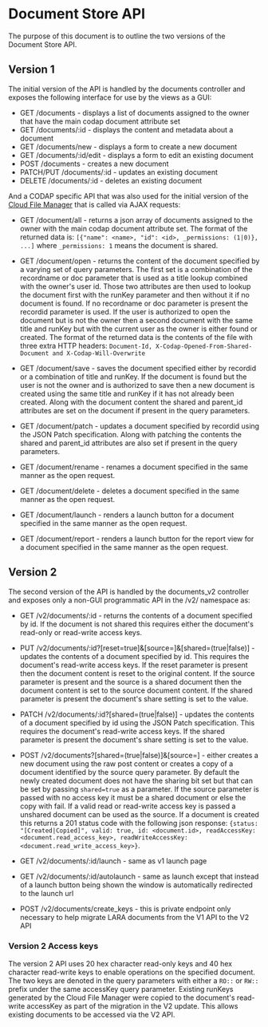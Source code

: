 # Document Store API

The purpose of this document is to outline the two versions of the Document Store API.

## Version 1

The initial version of the API is handled by the documents controller and exposes the following interface for use by the views as a GUI:

- GET /documents - displays a list of documents assigned to the owner that have the main codap document attribute set
- GET /documents/:id - displays the content and metadata about a document
- GET /documents/new - displays a form to create a new document
- GET /documents/:id/edit - displays a form to edit an existing document
- POST /documents - creates a new document
- PATCH/PUT /documents/:id - updates an existing document
- DELETE /documents/:id - deletes an existing document

And a CODAP specific API that was also used for the initial version of the [Cloud File Manager](https://github.com/concord-consortium/cloud-file-manager) that is called via AJAX requests:

- GET /document/all - returns a json array of documents assigned to the owner with the main codap document attribute set.  The format of the returned data is:  ```[{"name": <name>, "id": <id>, _permissions: (1|0)}, ...]``` where ```_permissions: 1``` means the document is shared.

- GET /document/open - returns the content of the document specified by a varying set of query parameters.  The first set is a combination of the recordname or doc parameter that is used as a title lookup combined with the owner's user id.  Those two attributes are then used to lookup the document first with the runKey parameter and then without it if no document is found.  If no recordname or doc parameter is present the recordid parameter is used.  If the user is authorized to open the document but is not the owner then a second document with the same title and runKey but with the current user as the owner is either found or created.  The format of the returned data is the contents of the file with three extra HTTP headers: ```Document-Id, X-Codap-Opened-From-Shared-Document and X-Codap-Will-Overwrite```

- GET /document/save - saves the document specified either by recordid or a combination of title and runKey.  If the document is found but the user is not the owner and is authorized to save then a new document is created using the same title and runKey if it has not already been created.  Along with the document content the shared and parent_id attributes are set on the document if present in the query parameters.

- GET /document/patch - updates a document specified by recordid using the JSON Patch specification.  Along with patching the contents the shared and parent_id attributes are also set if present in the query parameters.

- GET /document/rename - renames a document specified in the same manner as the open request.

- GET /document/delete - deletes a document specified in the same manner as the open request.

- GET /document/launch - renders a launch button for a document specified in the same manner as the open request.

- GET /document/report - renders a launch button for the report view for a document specified in the same manner as the open request.

## Version 2

The second version of the API is handled by the documents_v2 controller and exposes only a non-GUI programmatic API in the /v2/ namespace as:

- GET /v2/documents/:id - returns the contents of a document specified by id.  If the document is not shared this requires either the document's read-only or read-write access keys.

- PUT /v2/documents/:id?[reset=true]&[source=<id>]&[shared=(true|false)] - updates the contents of a document specified by id.  This requires the document's read-write access keys.  If the reset parameter is present then the document content is reset to the original content.  If the source parameter is present and the source is a shared document then the document content is set to the source document content.  If the shared parameter is present the document's share setting is set to the value.

- PATCH /v2/documents/:id?[shared=(true|false)] - updates the contents of a document specified by id using the JSON Patch specification.  This requires the document's read-write access keys.  If the shared parameter is present the document's share setting is set to the value.

- POST /v2/documents?[shared=(true|false)]&[source=<id>] - either creates a new document using the raw post content or creates a copy of a document identified by the source query parameter.  By default the newly created document does not have the sharing bit set but that can be set by passing ```shared=true``` as a parameter.  If the source parameter is passed with no access key it must be a shared document or else the copy with fail.  If a valid read or read-write access key is passed a unshared document can be used as the source.  If a document is created this returns a 201 status code with the following json response:  ```{status: "[Created|Copied]", valid: true, id: <document.id>, readAccessKey: <document.read_access_key>, readWriteAccessKey: <document.read_write_access_key>}```.

- GET /v2/documents/:id/launch - same as v1 launch page

- GET /v2/documents/:id/autolaunch - same as launch except that instead of a launch button being shown the window is automatically redirected to the launch url

- POST /v2/documents/create_keys - this is private endpoint only necessary to help migrate LARA documents from the V1 API to the V2 API

### Version 2 Access keys

The version 2 API uses 20 hex character read-only keys and 40 hex character read-write keys to enable operations on the specified document.  The two keys are denoted in the query parameters with either a ```RO::``` or ```RW::``` prefix under the same accessKey query parameter.  Existing runKeys generated by the Cloud File Manager were copied to the document's read-write accessKey as part of the migration in the V2 update.  This allows existing documents to be accessed via the V2 API.
